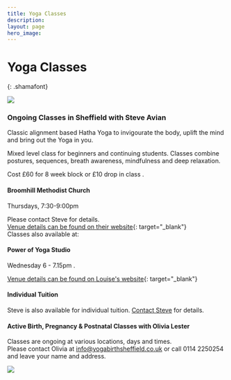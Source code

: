 ```yaml
---
title: Yoga Classes
description:
layout: page
hero_image:
---
```


# Yoga Classes
{: .shamafont}

![](https://res.cloudinary.com/shamayoga/image/upload/v1531057661/shamayoga.org.uk/everything-yoga/classes2ndthought.jpg)

### Ongoing Classes in Sheffield with Steve Avian &nbsp;

Classic alignment based Hatha Yoga to invigourate the body, uplift the mind and bring out the Yoga in you.&nbsp;

Mixed level class for beginners and continuing students. Classes combine postures, sequences, breath awareness, mindfulness and deep relaxation.

Cost &pound;60 for 8 week block or &pound;10 drop in class .

#### Broomhill Methodist Church&nbsp;

Thursdays, 7:30-9:00pm

Please contact Steve for details.<br>[Venue details can be found on their website](http://www.broomhillmethodist.co.uk/){: target="_blank"}<br>Classes also available at:

#### Power of Yoga Studio

Wednesday 6 - 7.15pm .

[Venue details can be found on Louise's website](http://www.powerofyoga.net/){: target="_blank"}

#### Individual Tuition

Steve is also available for individual tuition. [Contact Steve](mailto:info@shamayoga.org.uk?subject=Individual%20Tuition%20with%20Steve%20avian) for details.

#### Active Birth, Pregnancy & Postnatal Classes with Olivia Lester

Classes are ongoing at various locations, days and times.<br>Please contact Olivia at [info@yogabirthsheffield.co.uk](mailto:info@yogabirthsheffield.co.uk?subject=Active%20Birth%2C%20Pregnancy%20%26%20Postnatal%20Classes%20-%20shamayoga.org.uk) or call 0114 2250254 and leave your name and address.

![](https://res.cloudinary.com/shamayoga/image/upload/v1531057784/shamayoga.org.uk/everything-yoga/webphotos7.jpg)
